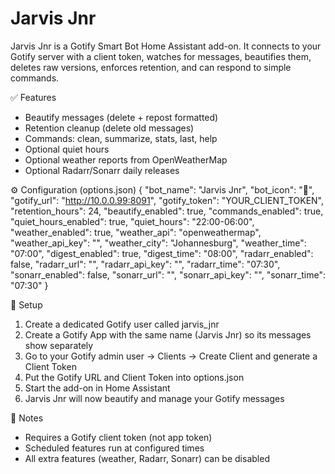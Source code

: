 # Jarvis Jnr

Jarvis Jnr is a Gotify Smart Bot Home Assistant add-on. It connects to your Gotify server with a client token, watches for messages, beautifies them, deletes raw versions, enforces retention, and can respond to simple commands.

✅ Features
- Beautify messages (delete + repost formatted)
- Retention cleanup (delete old messages)
- Commands: clean, summarize, stats, last, help
- Optional quiet hours
- Optional weather reports from OpenWeatherMap
- Optional Radarr/Sonarr daily releases

⚙️ Configuration (options.json)
{
  "bot_name": "Jarvis Jnr",
  "bot_icon": "🤖",
  "gotify_url": "http://10.0.0.99:8091",
  "gotify_token": "YOUR_CLIENT_TOKEN",
  "retention_hours": 24,
  "beautify_enabled": true,
  "commands_enabled": true,
  "quiet_hours_enabled": true,
  "quiet_hours": "22:00-06:00",
  "weather_enabled": true,
  "weather_api": "openweathermap",
  "weather_api_key": "",
  "weather_city": "Johannesburg",
  "weather_time": "07:00",
  "digest_enabled": true,
  "digest_time": "08:00",
  "radarr_enabled": false,
  "radarr_url": "",
  "radarr_api_key": "",
  "radarr_time": "07:30",
  "sonarr_enabled": false,
  "sonarr_url": "",
  "sonarr_api_key": "",
  "sonarr_time": "07:30"
}

📌 Setup
1. Create a dedicated Gotify user called jarvis_jnr
2. Create a Gotify App with the same name (Jarvis Jnr) so its messages show separately
3. Go to your Gotify admin user → Clients → Create Client and generate a Client Token
4. Put the Gotify URL and Client Token into options.json
5. Start the add-on in Home Assistant
6. Jarvis Jnr will now beautify and manage your Gotify messages

🧠 Notes
- Requires a Gotify client token (not app token)
- Scheduled features run at configured times
- All extra features (weather, Radarr, Sonarr) can be disabled
